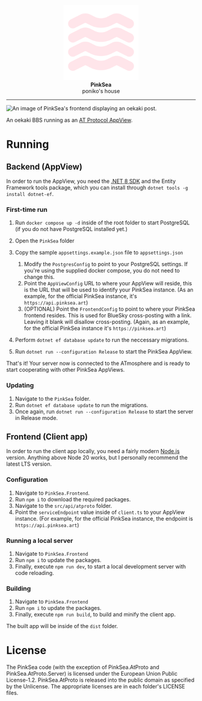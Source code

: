 
<p align="center">
	<img width="200" src="Meta/logo.svg"><br>
	<b>PinkSea</b><br>
	<span>poniko's house</span>
</p>

<hr>

![An image of PinkSea's frontend displaying an oekaki post.](Meta/screenshot.png)

An oekaki BBS running as an [AT Protocol AppView](https://atproto.com/guides/glossary#app-view).

# Running

## Backend (AppView)

In order to run the AppView, you need the [.NET 8 SDK](https://dotnet.microsoft.com/en-us/download/dotnet/8.0) and the Entity Framework tools package, which you can install through `dotnet tools -g install dotnet-ef`.

### First-time run

1. Run `docker compose up -d` inside of the root folder to start PostgreSQL (if you do not have PostgreSQL installed yet.)
2. Open the `PinkSea` folder
3. Copy the sample `appsettings.example.json` file to `appsettings.json`
	
	1. Modify the `PostgresConfig` to point to your PostgreSQL settings. If you're using the supplied docker compose, you do not need to change this.
	2. Point the `AppViewConfig` URL to where your AppView will reside, this is the URL that will be used to identify your PinkSea instance. (As an example, for the official PinkSea instance, it's `https://api.pinksea.art`)
	3. (OPTIONAL) Point the `FrontendConfig` to point to where your PinkSea frontend resides. This is used for BlueSky cross-posting with a link. Leaving it blank will disallow cross-posting. (Again, as an example, for the official PinkSea instance it's `https://pinksea.art`)

4. Perform `dotnet ef database update` to run the neccessary migrations.
5. Run `dotnet run --configuration Release` to start the PinkSea AppView.

That's it! Your server now is connected to the ATmosphere and is ready to start cooperating with other PinkSea AppViews.

### Updating

1. Navigate to the `PinkSea` folder.
2. Run `dotnet ef database update` to run the migrations.
3. Once again, run `dotnet run --configuration Release` to start the server in Release mode.

## Frontend (Client app)

In order to run the client app locally, you need a fairly modern [Node.js](https://nodejs.org/en) version. Anything above Node 20 works, but I personally recommend the latest LTS version.

### Configuration

1. Navigate to `PinkSea.Frontend`.
2. Run `npm i` to download the required packages.
3. Navigate to the `src/api/atproto` folder.
3. Point the `serviceEndpoint` value inside of `client.ts` to your AppView instance. (For example, for the official PinkSea instance, the endpoint is `https://api.pinksea.art`)

### Running a local server

1. Navigate to `PinkSea.Frontend`
2. Run `npm i` to update the packages.
3. Finally, execute `npm run dev`, to start a local development server with code reloading.

### Building

1. Navigate to `PinkSea.Frontend`
2. Run `npm i` to update the packages.
3. Finally, execute `npm run build`, to build and minify the client app.

The built app will be inside of the `dist` folder.

# License

The PinkSea code (with the exception of PinkSea.AtProto and PinkSea.AtProto.Server) is licensed under the European Union Public License-1.2. PinkSea.AtProto is released into the public domain as specified by the Unlicense. The appropriate licenses are in each folder's LICENSE files.
